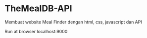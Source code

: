 # TheMealDB-API
Membuat website Meal Finder dengan html, css, javascript dan API 

Run at browser localhost:9000
